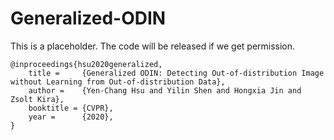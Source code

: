 # Generalized-ODIN

This is a placeholder. The code will be released if we get permission.

```
@inproceedings{hsu2020generalized,
	title =     {Generalized ODIN: Detecting Out-of-distribution Image without Learning from Out-of-distribution Data},
	author =    {Yen-Chang Hsu and Yilin Shen and Hongxia Jin and Zsolt Kira},
	booktitle = {CVPR},
	year =      {2020},
}
```
